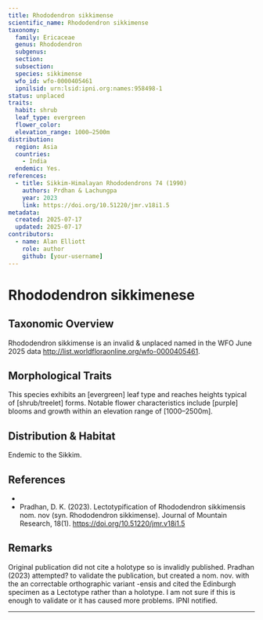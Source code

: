 ```yaml
---
title: Rhododendron sikkimense
scientific_name: Rhododendron sikkimense
taxonomy:
  family: Ericaceae
  genus: Rhododendron
  subgenus: 
  section: 
  subsection: 
  species: sikkimense
  wfo_id: wfo-0000405461
  ipnilsid: urn:lsid:ipni.org:names:958498-1
status: unplaced
traits:
  habit: shrub
  leaf_type: evergreen
  flower_color: 
  elevation_range: 1000–2500m
distribution:
  region: Asia
  countries:
    - India
  endemic: Yes.
references:
  - title: Sikkim-Himalayan Rhododendrons 74 (1990)
    authors: Prdhan & Lachungpa
    year: 2023
    link: https://doi.org/10.51220/jmr.v18i1.5 
metadata:
  created: 2025-07-17
  updated: 2025-07-17
contributors:
  - name: Alan Elliott
    role: author
    github: [your-username]
---
```


# Rhododendron sikkimenese

## Taxonomic Overview  
Rhododendron sikkimense is an invalid & unplaced named in the WFO June 2025 data http://list.worldfloraonline.org/wfo-0000405461. 

## Morphological Traits  
This species exhibits an [evergreen] leaf type and reaches heights typical of [shrub/treelet] forms. Notable flower characteristics include [purple] blooms and growth within an elevation range of [1000–2500m].

## Distribution & Habitat  
Endemic to the Sikkim.

## References  
- 
- Pradhan, D. K. (2023). Lectotypification of Rhododendron sikkimensis nom. nov (syn. Rhododendron sikkimense). Journal of Mountain Research, 18(1). https://doi.org/10.51220/jmr.v18i1.5 


## Remarks  
Original publication did not cite a holotype so is invalidly published. Pradhan (2023) attempted? to validate the publication, but created a nom. nov. with the an correctable orthographic variant -ensis and cited the Edinburgh specimen as a Lectotype rather than a holotype. I am not sure if this is enough to validate or it has caused more problems. IPNI notified.

---
